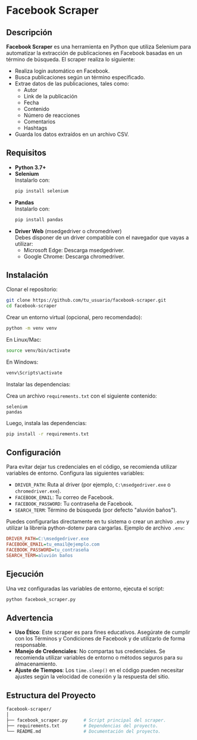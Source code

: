 # Facebook Scraper

## Descripción
**Facebook Scraper** es una herramienta en Python que utiliza Selenium para automatizar la extracción de publicaciones en Facebook basadas en un término de búsqueda. El scraper realiza lo siguiente:

- Realiza login automático en Facebook.
- Busca publicaciones según un término especificado.
- Extrae datos de las publicaciones, tales como:
    - Autor
    - Link de la publicación
    - Fecha
    - Contenido
    - Número de reacciones
    - Comentarios
    - Hashtags
- Guarda los datos extraídos en un archivo CSV.

## Requisitos

- **Python 3.7+**
- **Selenium**  
    Instalarlo con:
    ```bash
    pip install selenium
    ```
- **Pandas**  
    Instalarlo con:
    ```bash
    pip install pandas
    ```
- **Driver Web** (msedgedriver o chromedriver)  
    Debes disponer de un driver compatible con el navegador que vayas a utilizar:  
    - Microsoft Edge: Descarga msedgedriver.  
    - Google Chrome: Descarga chromedriver.

## Instalación

Clonar el repositorio:

```bash
git clone https://github.com/tu_usuario/facebook-scraper.git
cd facebook-scraper
```

Crear un entorno virtual (opcional, pero recomendado):

```bash
python -m venv venv
```

En Linux/Mac:

```bash
source venv/bin/activate
```

En Windows:

```bash
venv\Scripts\activate
```

Instalar las dependencias:

Crea un archivo `requirements.txt` con el siguiente contenido:

```nginx
selenium
pandas
```

Luego, instala las dependencias:

```bash
pip install -r requirements.txt
```

## Configuración

Para evitar dejar tus credenciales en el código, se recomienda utilizar variables de entorno. Configura las siguientes variables:

- `DRIVER_PATH`: Ruta al driver (por ejemplo, `C:\msedgedriver.exe` o `chromedriver.exe`).
- `FACEBOOK_EMAIL`: Tu correo de Facebook.
- `FACEBOOK_PASSWORD`: Tu contraseña de Facebook.
- `SEARCH_TERM`: Término de búsqueda (por defecto "aluvión baños").

Puedes configurarlas directamente en tu sistema o crear un archivo `.env` y utilizar la librería python-dotenv para cargarlas. Ejemplo de archivo `.env`:

```ini
DRIVER_PATH=C:\msedgedriver.exe
FACEBOOK_EMAIL=tu_email@ejemplo.com
FACEBOOK_PASSWORD=tu_contraseña
SEARCH_TERM=aluvión baños
```

## Ejecución

Una vez configuradas las variables de entorno, ejecuta el script:

```bash
python facebook_scraper.py
```

## Advertencia

- **Uso Ético**: Este scraper es para fines educativos. Asegúrate de cumplir con los Términos y Condiciones de Facebook y de utilizarlo de forma responsable.
- **Manejo de Credenciales**: No compartas tus credenciales. Se recomienda utilizar variables de entorno o métodos seguros para su almacenamiento.
- **Ajuste de Tiempos**: Los `time.sleep()` en el código pueden necesitar ajustes según la velocidad de conexión y la respuesta del sitio.

## Estructura del Proyecto

```bash
facebook-scraper/
│
├── facebook_scraper.py      # Script principal del scraper.
├── requirements.txt         # Dependencias del proyecto.
└── README.md                # Documentación del proyecto.
```